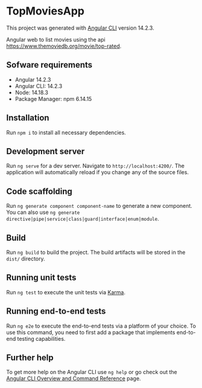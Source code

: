 # TopMoviesApp

This project was generated with [Angular CLI](https://github.com/angular/angular-cli) version 14.2.3.

Angular web to list movies using the api https://www.themoviedb.org/movie/top-rated.

## Sofware requirements

* Angular 14.2.3
* Angular CLI: 14.2.3
* Node: 14.18.3
* Package Manager: npm 6.14.15

## Installation

Run `npm i` to install all necessary dependencies.
## Development server

Run `ng serve` for a dev server. Navigate to `http://localhost:4200/`. The application will automatically reload if you change any of the source files.

## Code scaffolding

Run `ng generate component component-name` to generate a new component. You can also use `ng generate directive|pipe|service|class|guard|interface|enum|module`.

## Build

Run `ng build` to build the project. The build artifacts will be stored in the `dist/` directory.

## Running unit tests

Run `ng test` to execute the unit tests via [Karma](https://karma-runner.github.io).

## Running end-to-end tests

Run `ng e2e` to execute the end-to-end tests via a platform of your choice. To use this command, you need to first add a package that implements end-to-end testing capabilities.

## Further help

To get more help on the Angular CLI use `ng help` or go check out the [Angular CLI Overview and Command Reference](https://angular.io/cli) page.
